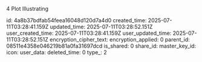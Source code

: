 4 Plot Illustrating

id: 4a8b37bdfab54feea16048d120d7a4d0
created_time: 2025-07-11T03:28:41.159Z
updated_time: 2025-07-11T03:28:52.151Z
user_created_time: 2025-07-11T03:28:41.159Z
user_updated_time: 2025-07-11T03:28:52.151Z
encryption_cipher_text: 
encryption_applied: 0
parent_id: 08511e4358e046219b81a0fa31697dcd
is_shared: 0
share_id: 
master_key_id: 
icon: 
user_data: 
deleted_time: 0
type_: 2